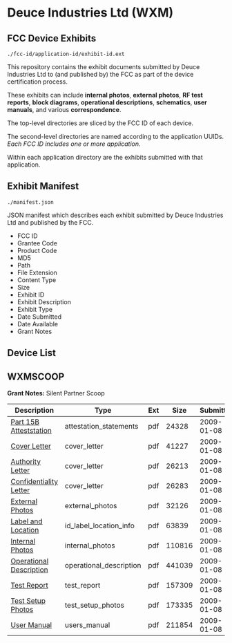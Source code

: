 # Deuce Industries Ltd (WXM)
## FCC Device Exhibits

```
./fcc-id/application-id/exhibit-id.ext
```

This repository contains the exhibit documents submitted by Deuce Industries Ltd to (and published by) the FCC as part of the device certification process.

These exhibits can include **internal photos**, **external photos**, **RF test reports**, **block diagrams**, **operational descriptions**, **schematics**, **user manuals**, and various **correspondence**.

The top-level directories are sliced by the FCC ID of each device.

The second-level directories are named according to the application UUIDs. *Each FCC ID includes one or more application.*

Within each application directory are the exhibits submitted with that application. 

## Exhibit Manifest

```
./manifest.json
```

JSON manifest which describes each exhibit submitted by Deuce Industries Ltd and published by the FCC.

- FCC ID
- Grantee Code
- Product Code
- MD5
- Path
- File Extension
- Content Type
- Size
- Exhibit ID
- Exhibit Description
- Exhibit Type
- Date Submitted
- Date Available
- Grant Notes

## Device List
## WXMSCOOP
**Grant Notes:** Silent Partner Scoop

| Description | Type | Ext | Size | Submitted | Available |
| ----------- | ---- | --- | ---- | --------- | --------- |
| [Part 15B Atteststation](WXMSCOOP/d408daf27ca52f9bf075a5bfa1f5aaf6/1053439.pdf) | attestation_statements | pdf | 24328 | 2009-01-08 | 2009-01-08 |
| [Cover Letter](WXMSCOOP/d408daf27ca52f9bf075a5bfa1f5aaf6/1053435.pdf) | cover_letter | pdf | 41227 | 2009-01-08 | 2009-01-08 |
| [Authority Letter](WXMSCOOP/d408daf27ca52f9bf075a5bfa1f5aaf6/1053436.pdf) | cover_letter | pdf | 26213 | 2009-01-08 | 2009-01-08 |
| [Confidentiality Letter](WXMSCOOP/d408daf27ca52f9bf075a5bfa1f5aaf6/1053437.pdf) | cover_letter | pdf | 26283 | 2009-01-08 | 2009-01-08 |
| [External Photos](WXMSCOOP/d408daf27ca52f9bf075a5bfa1f5aaf6/1053438.pdf) | external_photos | pdf | 32126 | 2009-01-08 | 2009-01-08 |
| [Label and Location](WXMSCOOP/d408daf27ca52f9bf075a5bfa1f5aaf6/1053445.pdf) | id_label_location_info | pdf | 63839 | 2009-01-08 | 2009-01-08 |
| [Internal Photos](WXMSCOOP/d408daf27ca52f9bf075a5bfa1f5aaf6/1053444.pdf) | internal_photos | pdf | 110816 | 2009-01-08 | 2009-01-08 |
| [Operational Description](WXMSCOOP/d408daf27ca52f9bf075a5bfa1f5aaf6/1053448.pdf) | operational_description | pdf | 441039 | 2009-01-08 | 2009-01-08 |
| [Test Report](WXMSCOOP/d408daf27ca52f9bf075a5bfa1f5aaf6/1053446.pdf) | test_report | pdf | 157309 | 2009-01-08 | 2009-01-08 |
| [Test Setup Photos](WXMSCOOP/d408daf27ca52f9bf075a5bfa1f5aaf6/1053441.pdf) | test_setup_photos | pdf | 173335 | 2009-01-08 | 2009-01-08 |
| [User Manual](WXMSCOOP/d408daf27ca52f9bf075a5bfa1f5aaf6/1053447.pdf) | users_manual | pdf | 211854 | 2009-01-08 | 2009-01-08 |
